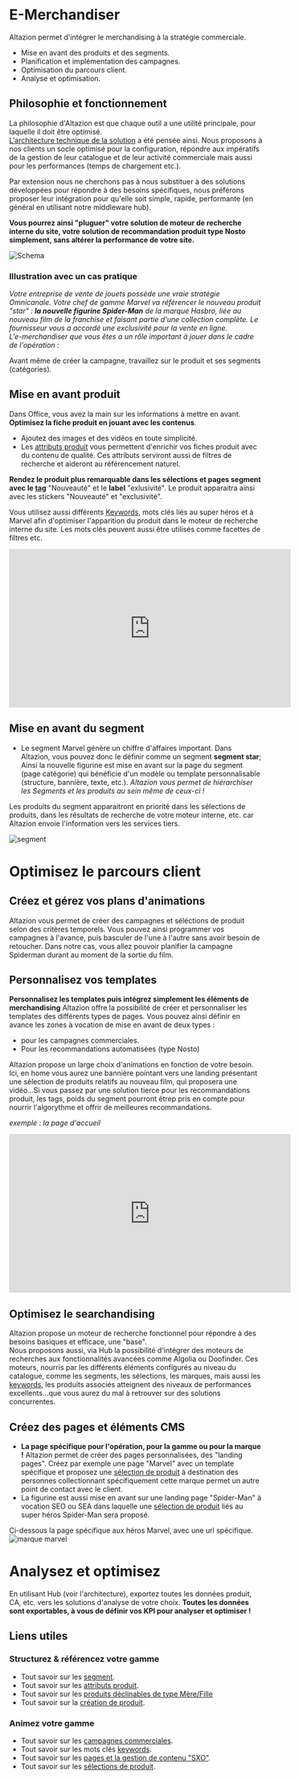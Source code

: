 # E-Merchandiser

Altazion permet d'intégrer le merchandising à la stratégie commerciale. 
- Mise en avant des produits et des segments.
- Planification et implémentation des campagnes.
- Optimisation du parcours client.
- Analyse et optimisation. 

## Philosophie et fonctionnement
La philosophie d'Altazion est que chaque outil a une utilité principale, pour laquelle il doit être optimisé.  
[L'architecture technique de la solution](https://aide.altazion.com/fr-fr/guide/architecture.html) a été pensée ainsi. Nous proposons à nos clients un socle optimisé pour la configuration, répondre aux impératifs de la gestion de leur catalogue et de leur activité commerciale mais aussi pour les performances (temps de chargement etc.).

Par extension nous ne cherchons pas à nous substituer à des solutions développées pour répondre à des besoins spécifiques, nous préférons proposer leur intégration pour qu'elle soit simple, rapide, performante (en général en utilisant notre middleware hub). 

**Vous pourrez ainsi "pluguer" votre solution de moteur de recherche interne du site, votre solution de recommandation produit type Nosto simplement, sans altérer la performance de votre site.**

![Schema](https://aide.altazion.com/fr-fr/ressources/architecture.png)

### Illustration avec un cas pratique 
_Votre entreprise de vente de jouets possède une vraie stratégie Omnicanale. Votre chef de gamme Marvel va référencer le nouveau produit "star" : **la nouvelle figurine Spider-Man** de la marque Hasbro, liée au nouveau film de la franchise et faisant partie d'une collection complète. Le fournisseur vous a accordé une exclusivité pour la vente en ligne.  
L'e-merchandiser que vous êtes a un rôle important à jouer dans le cadre de l'opération :_ 

Avant même de créer la campagne, travaillez sur le produit et ses segments (catégories).

## Mise en avant produit

Dans Office, vous avez la main sur les informations à mettre en avant.
**Optimisez la fiche produit en jouant avec les contenus**. 
- Ajoutez des images et des vidéos en toute simplicité.  
- Les [attributs produit](https://aide.altazion.com/fr-fr\guide\referencer\attributs.html) vous permettent d'enrichir vos fiches produit avec du contenu de qualité. Ces attributs serviront aussi de filtres de recherche et aideront au référencement naturel.

**Rendez le produit plus remarquable dans les sélections et pages segment avec le [tag](https://aide.altazion.com/fr-fr/guide/referencer/tag-label.html)** "Nouveauté" et le **label** "exlusivité".
Le produit apparaitra ainsi avec les stickers "Nouveauté" et "exclusivité".

Vous utilisez aussi différents [Keywords](https://aide.altazion.com/fr-fr/guide/referencer/Keywords.html), mots clés liés au super héros et à Marvel afin d'optimiser l'apparition du produit dans le moteur de recherche interne du site. Les mots clés peuvent aussi être utilisés comme facettes de filtres etc.

<iframe width="560" height="315" src="https://www.youtube.com/embed/DI5JODGsgKM" title="YouTube video player" frameborder="0" allow="accelerometer; autoplay; clipboard-write; encrypted-media; gyroscope; picture-in-picture; web-share" allowfullscreen></iframe>

## Mise en avant du segment
- Le segment Marvel génère un chiffre d'affaires important. Dans Altazion, vous pouvez donc le définir comme un segment **segment star**; Ainsi la nouvelle figurine est mise en avant sur la page du segment (page catégorie) qui bénéficie d'un modèle ou template personnalisable (structure, bannière, texte, etc.).
_Altazion vous permet de hiérarchiser les Segments et les produits au sein même de ceux-ci !_ 

Les produits du segment apparaitront en priorité dans les sélections de produits, dans les résultats de recherche de votre moteur interne, etc. car Altazion envoie l'information vers les services tiers.

![segment](https://aide.altazion.com/fr-fr/ressources/fiche-metier/segment-importance.jpg)

# Optimisez le parcours client

## Créez et gérez vos plans d'animations
Altazion vous permet de créer des campagnes et séléctions de produit selon des critères temporels.
Vous pouvez ainsi programmer vos campagnes à l'avance, puis basculer de l'une à l'autre sans avoir besoin de retoucher. 
Dans notre cas, vous allez pouvoir planifier la campagne Spiderman durant au moment de la sortie du film.

## Personnalisez vos templates
**Personnalisez les templates puis intégrez simplement les éléments de merchandising**
Altazion offre la possibilité de créer et personnaliser les templates des différents types de pages.
Vous pouvez ainsi définir en avance les zones à vocation de mise en avant de deux types : 
- pour les campagnes commerciales.
- Pour les recommandations automatisées (type Nosto)

Altazion propose un large choix d'animations en fonction de votre besoin. 
Ici, en home vous aurez une bannière pointant vers une landing présentant une sélection de produits relatifs au nouveau film, qui proposera une vidéo...Si vous passez par une solution tierce pour les recommandations produit, les tags, poids du segment pourront êtrep pris en compte pour nourrir l'algorythme et offrir de meilleures recommandations.

_exemple : la page d'accueil_ 

<iframe width="560" height="315" src="https://www.youtube.com/embed/DI5JODGsgKM" title="YouTube video player" frameborder="0" allow="accelerometer; autoplay; clipboard-write; encrypted-media; gyroscope; picture-in-picture; web-share" allowfullscreen></iframe>

## Optimisez le searchandising
Altazion propose un moteur de recherche fonctionnel pour répondre à des besoins basiques et efficace, une "base".  
Nous proposons aussi, via Hub la possibilité d'intégrer des moteurs de recherches aux fonctionnalités avancées comme Algolia ou Doofinder. 
Ces moteurs, nourris par les différents éléments configurés au niveau du catalogue, comme les segments, les sélections, les marques, mais aussi les [keywords](https://aide.altazion.com/fr-fr/guide/referencer/keywords.html), les produits associés atteignent des niveaux de performances excellents...que vous aurez du mal à retrouver sur des solutions concurrentes.

## Créez des pages et éléments CMS
- **La page spécifique pour l'opération, pour la gamme ou pour la marque !**
Altazion permet de créer des pages personnalisées, des "landing pages".
Créez par exemple une page "Marvel" avec un template spécifique et proposez une [sélection de produit](https://aide.altazion.com/fr-fr/guide/vendre/omnicanal/selection.html) à destination des personnes collectionnant spécifiquement cette marque permet un autre point de contact avec le client. 
- La figurine est aussi mise en avant sur une landing page "Spider-Man" à vocation SEO ou SEA dans laquelle une [sélection de produit](https://aide.altazion.com/fr-fr/guide/vendre/omnicanal/selection.html) liés au super héros Spider-Man sera proposé.

Ci-dessous la page spécifique aux héros Marvel, avec une url spécifique.
![marque marvel](https://aide.altazion.com/fr-fr/ressources/fiche-metier/page-marvel.jpg)


# Analysez et optimisez
En utilisant Hub (voir l'architecture), exportez toutes les données produit, CA, etc. vers les solutions d'analyse de votre choix.
**Toutes les données sont exportables, à vous de définir vos KPI pour analyser et optimiser !**

## Liens utiles
### Structurez & référencez votre gamme 
- Tout savoir sur les [segment](https://aide.altazion.com/fr-fr/guide/referencer/segments/index.html).
- Tout savoir sur les [attributs produit](https://aide.altazion.com/fr-fr\guide\referencer\attributs.html).
- Tout savoir sur les [produits déclinables de type Mère/Fille](https://aide.altazion.com/fr-fr/guide/referencer/articles/declinables.html)
- Tout savoir sur la [création de produit](https://aide.altazion.com/fr-fr/guide/referencer/articles/index.html).

### Animez votre gamme
- Tout savoir sur les [campagnes commerciales](https://aide.altazion.com/fr-fr/guide/vendre/omnicanal/campagne.html).
- Tout savoir sur les mots clés [keywords](https://aide.altazion.com/fr-fr\guide\referencer\Keywords.html).
- Tout savoir sur les [pages et la gestion de contenu "SXO"](https://aide.altazion.com/fr-fr/guide/vendre/ecommerce/emershandizing.html).
- Tout savoir sur les [sélections de produit](https://aide.altazion.com/fr-fr/guide/vendre/omnicanal/selection.html).